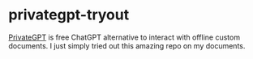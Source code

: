 # privategpt-tryout

[PrivateGPT](https://github.com/imartinez/privateGPT) is free ChatGPT alternative to interact with offline custom documents.
I just simply tried out this amazing repo on my documents.
